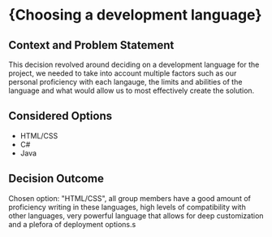 # {Choosing a development language}

## Context and Problem Statement

This decision revolved around deciding on a development language for the project, we needed to take into account multiple factors such as our personal proficiency with each langauge, the limits and abilities of the language and what would allow us to most effectively create the solution.

## Considered Options

* HTML/CSS
* C#
* Java

## Decision Outcome

Chosen option: "HTML/CSS", all group members have a good amount of proficiency writing in these languages, high levels of compatibility with other languages, very powerful language that allows for deep customization and a plefora of deployment options.s
